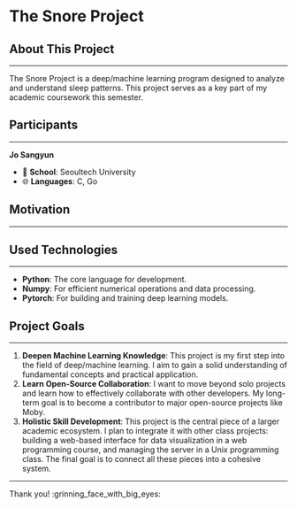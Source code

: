# The Snore Project

## About This Project
* * *
The Snore Project is a deep/machine learning program designed to analyze and understand sleep patterns. This project serves as a key part of my academic coursework this semester.

## Participants
* * *
**Jo Sangyun**
- :school: **School**: Seoultech University
- :globe_with_meridians: **Languages**: C, Go

## Motivation
* * *

## Used Technologies
* * *
- **Python**: The core language for development.
- **Numpy**: For efficient numerical operations and data processing.
- **Pytorch**: For building and training deep learning models.

## Project Goals
* * *
1.  **Deepen Machine Learning Knowledge**: This project is my first step into the field of deep/machine learning. I aim to gain a solid understanding of fundamental concepts and practical application.
2.  **Learn Open-Source Collaboration**: I want to move beyond solo projects and learn how to effectively collaborate with other developers. My long-term goal is to become a contributor to major open-source projects like Moby.
3.  **Holistic Skill Development**: This project is the central piece of a larger academic ecosystem. I plan to integrate it with other class projects: building a web-based interface for data visualization in a web programming course, and managing the server in a Unix programming class. The final goal is to connect all these pieces into a cohesive system.

---
Thank you! :grinning_face_with_big_eyes:
